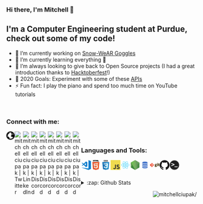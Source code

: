 ### Hi there, I'm Mitchell 👋

## I'm a Computer Engineering student at Purdue, check out some of my code!

- 🔭 I’m currently working on [Snow-WeAR Goggles](https://github.com/ECE477/Course-Website)
- 🌱 I’m currently learning everything 🤣
- 👯 I’m always looking to give back to Open Source projects (I had a great introduction thanks to [Hacktoberfest](https://hacktoberfest.digitalocean.com/)!)
- 🥅 2020 Goals: Experiment with some of these [APIs](https://github.com/public-apis/public-apis)
- ⚡ Fun fact: I play the piano and spend too much time on YouTube tutorials
<br />

### Connect with me:
[<img align="left" alt="github.com/mitchellciupak" width="22px" src="https://raw.githubusercontent.com/iconic/open-iconic/master/svg/globe.svg" />][website]
[<img align="left" alt="mitchellciupak | Twitter" width="22px" src="https://cdn.jsdelivr.net/npm/simple-icons@v3/icons/twitter.svg" />][twitter]
[<img align="left" alt="mitchellciupak | LinkedIn" width="22px" src="https://cdn.jsdelivr.net/npm/simple-icons@v3/icons/linkedin.svg" />][linkedin]
[<img align="left" alt="mitchellciupak | Discord" width="22px" src="https://cdn.jsdelivr.net/npm/simple-icons@v3/icons/discord.svg" />][discord]
[<img align="left" alt="mitchellciupak | Discord" width="22px" src="https://cdn.jsdelivr.net/npm/simple-icons@v3/icons/stackoverflow.svg" />][stackOverflow]
[<img align="left" alt="mitchellciupak | Discord" width="22px" src="https://cdn.jsdelivr.net/npm/simple-icons@v3/icons/medium.svg" />][medium]
[<img align="left" alt="mitchellciupak | Discord" width="22px" src="https://cdn.jsdelivr.net/npm/simple-icons@v3/icons/leetcode.svg" />][leetcode]
[<img align="left" alt="mitchellciupak | Discord" width="22px" src="https://cdn.jsdelivr.net/npm/simple-icons@v3/icons/hackerrank.svg" />][hackerRank]
[<img align="left" alt="mitchellciupak | Discord" width="22px" src="https://cdn.jsdelivr.net/npm/simple-icons@v3/icons/topcoder.svg" />][topCoder]

<br />

### Languages and Tools:
<img align="left" alt="Visual Studio Code" width="26px" src="https://raw.githubusercontent.com/github/explore/80688e429a7d4ef2fca1e82350fe8e3517d3494d/topics/visual-studio-code/visual-studio-code.png" />
<img align="left" alt="HTML5" width="26px" src="https://raw.githubusercontent.com/github/explore/80688e429a7d4ef2fca1e82350fe8e3517d3494d/topics/html/html.png" />
<img align="left" alt="CSS3" width="26px" src="https://raw.githubusercontent.com/github/explore/80688e429a7d4ef2fca1e82350fe8e3517d3494d/topics/css/css.png" />
<img align="left" alt="JavaScript" width="26px" src="https://raw.githubusercontent.com/github/explore/80688e429a7d4ef2fca1e82350fe8e3517d3494d/topics/javascript/javascript.png" />
<img align="left" alt="React" width="26px" src="https://raw.githubusercontent.com/github/explore/80688e429a7d4ef2fca1e82350fe8e3517d3494d/topics/react/react.png" />
<img align="left" alt="Node.js" width="26px" src="https://raw.githubusercontent.com/github/explore/80688e429a7d4ef2fca1e82350fe8e3517d3494d/topics/nodejs/nodejs.png" />
<img align="left" alt="SQL" width="26px" src="https://raw.githubusercontent.com/github/explore/80688e429a7d4ef2fca1e82350fe8e3517d3494d/topics/sql/sql.png" />
<img align="left" alt="Git" width="26px" src="https://raw.githubusercontent.com/github/explore/80688e429a7d4ef2fca1e82350fe8e3517d3494d/topics/git/git.png" />
<img align="left" alt="GitHub" width="26px" src="https://raw.githubusercontent.com/github/explore/78df643247d429f6cc873026c0622819ad797942/topics/github/github.png" />
<img align="left" alt="Terminal" width="26px" src="https://raw.githubusercontent.com/github/explore/80688e429a7d4ef2fca1e82350fe8e3517d3494d/topics/terminal/terminal.png" />
<br />
<br />
<br />

<details>
  <summary>:zap: Github Stats</summary>

  <img align="left" alt="mitchellciupak's Github Stats" src="https://github-readme-stats.codestackr.vercel.app/api?username=mitchellciupak&show_icons=true&hide_border=true" />

</details>

<p align="right"> <img src=https://komarev.com/ghpvc/?username=mitchellciupak alt=mitchellciupak/> </p>

[website]: https://mitchellciupak.github.io
[twitter]: https://twitter.com/mitchellciupak
[linkedin]: https://linkedin.com/in/mitchellciupak
[discord]: https://discord.com/channels/@mjc#2563
[stackOverflow]:https://stackoverflow.com/users/11755550/mitchell-ciupak
[medium]: https://laggant.medium.com/
[leetcode]: https://leetcode.com/bigojellyfish33/
[hackerRank]: https://www.hackerrank.com/mjcre23
[topCoder]: https://www.topcoder.com/members/mjc23
